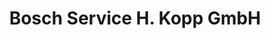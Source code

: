 ---
title: "Bosch Service H. Kopp GmbH"
url: /alfter/bosch-service-h-kopp-gmbh/
shop: Autowerkstatt
---
